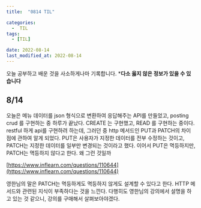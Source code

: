 ```yaml
---
title:  "0814 TIL" 

categories:
  -  TIL
tags:
  - [TIL]

date: 2022-08-14
last_modified_at: 2022-08-14
---
```


오늘 공부하고 배운 것을 사소하게나마 기록합니다. 
***다소 옳지 않은 정보가 있을 수 있습니다**

## 8/14

오늘은 메뉴 데이터를 json 형식으로 변환하여 응답해주는 API를 만들었고, posting crud 를 구현하는 중 하루가 끝났다. CREATE 는 구현했고, READ 를 구현하는 중이다. restful 하게 api를 구현하려 하는데, 그러던 중 http 메서드인 PUT과 PATCH의 차이점에 관하여 알게 되었다. PUT은 사용자가 지정한 데이터를 전부 수정하는 것이고, PATCH는 지정한 데이터를 일부만 변경되는 것이라고 했다. 이어서 PUT은 멱등하지만, PATCH는 멱등하지 않다고 한다. 왜 그런 것일까

[https://www.inflearn.com/questions/110644](https://www.inflearn.com/questions/110644)

영한님의 말은 PATCH는 멱등하게도 멱등하지 않게도 설계할 수 있다고 한다. HTTP 메서드와 관련된 지식이 부족하다는 것을 느낀다. 다행히도 영한님의 강의에서 설명을 하고 있는 것 같으니, 강의를 구매해서 살펴보아야겠다.